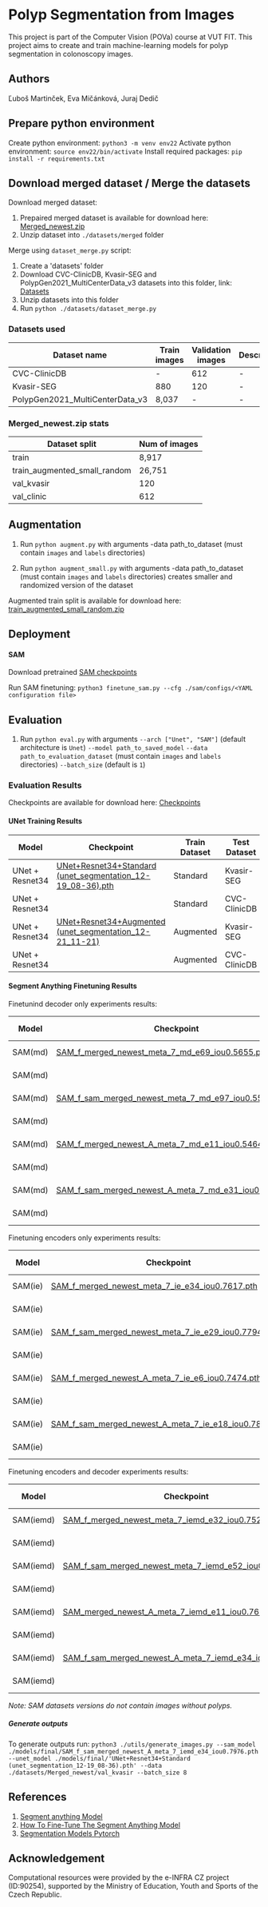 # Polyp Segmentation from Images

This project is part of the Computer Vision (POVa) course at VUT FIT. This project aims to create and train machine-learning models for polyp segmentation in colonoscopy images.

## Authors

Ľuboš Martinček, Eva Mičánková, Juraj Dedič

## Prepare python environment

Create python environment:
`python3 -m venv env22`
Activate python environment:
`source env22/bin/activate`
Install required packages:
`pip install -r requirements.txt`

## Download merged dataset / Merge the datasets

Download merged dataset:

1. Prepaired merged dataset is available for download here: [Merged_newest.zip](https://drive.google.com/file/d/19frkLsWn46HJgc64ti7FWDLZoXbDune5/view?usp=drive_link)
2. Unzip dataset into `./datasets/merged` folder

Merge using `dataset_merge.py` script:

1. Create a 'datasets' folder
2. Download CVC-ClinicDB, Kvasir-SEG and PolypGen2021_MultiCenterData_v3 datasets into this folder, link: [Datasets](https://drive.google.com/drive/folders/1TE8Di181fkII9du4kxLZe7V6_ZjY3o20?usp=drive_link)
3. Unzip datasets into this folder
4. Run `python ./datasets/dataset_merge.py`

### Datasets used

<!-- table -->

| Dataset name                    | Train images | Validation images | Description |
| ------------------------------- | ------------ | ----------------- | ----------- |
| CVC-ClinicDB                    | -            | 612               | -           |
| Kvasir-SEG                      | 880          | 120               | -           |
| PolypGen2021_MultiCenterData_v3 | 8,037        | -                 | -           |

### Merged_newest.zip stats

<!-- table -->

| Dataset split                | Num of images |
| ---------------------------- | ------------- |
| train                        | 8,917         |
| train_augmented_small_random | 26,751        |
| val_kvasir                   | 120           |
| val_clinic                   | 612           |

## Augmentation

1. Run `python augment.py` with arguments
   -data path_to_dataset (must contain `images` and `labels` directories)

2. Run `python augment_small.py` with arguments
   -data path_to_dataset (must contain `images` and `labels` directories) creates smaller and randomized version of the dataset

Augmented train split is available for download here: [train_augmented_small_random.zip](https://drive.google.com/file/d/1q9Q1o15nKnhKeSsZ_K2x6lEJGZm8t6I-/view?usp=drive_link)

## Deployment

#### SAM

Download pretrained [SAM checkpoints](https://github.com/facebookresearch/segment-anything?tab=readme-ov-file#model-checkpoints)

Run SAM finetuning:
`python3 finetune_sam.py --cfg ./sam/configs/<YAML configuration file>`

## Evaluation

1. Run `python eval.py` with arguments
   `--arch ["Unet", "SAM"]` (default architecture is `Unet`)
   `--model path_to_saved_model`
   `--data path_to_evaluation_dataset` (must contain `images` and `labels` directories)
   `--batch_size` (default is `1`)

### Evaluation Results

Checkpoints are available for download here: [Checkpoints](https://drive.google.com/drive/folders/1oSuGKIIHufZv7Mifya1xgN3rmqlcPPwl?usp=drive_link)

#### UNet Training Results

<!-- table -->
<!-- | UNet  |            | Standard      | Kvasir-SEG   | 0.8252 | 0.7461 | 4 epochs    |
| UNet  |            | Standard      | CVC-ClinicDB | 0.7611 | 0.6822 | 4 epochs    |
| UNet  |            | Standard      | Kvasir-SEG   | 0.8264 | 0.7477 | 10 epochs   |
| UNet  |            | Standard      | CVC_ClinicDB | 0.7254 | 0.6498 | 10 epochs   | -->

| Model           | Checkpoint                                                                                                                                          | Train Dataset | Test Dataset | F1     | IoU    | Description |
| --------------- | --------------------------------------------------------------------------------------------------------------------------------------------------- | ------------- | ------------ | ------ | ------ | ----------- |
| UNet + Resnet34 | [UNet+Resnet34+Standard (unet_segmentation_12-19_08-36).pth](https://drive.google.com/file/d/1RRK7I18bC0OcvOCE67Co_LH6KjDrpla7/view?usp=drive_link) | Standard      | Kvasir-SEG   | 0.8564 | 0.7873 | 39 epochs   |
| UNet + Resnet34 |                                                                                                                                                     | Standard      | CVC-ClinicDB | 0.7856 | 0.7134 | 39 epochs   |
| UNet + Resnet34 | [UNet+Resnet34+Augmented (unet_segmentation_12-21_11-21)](https://drive.google.com/file/d/15GFF-NmsA6rHIh4FtqoqRmiuSWnzGOmE/view?usp=drive_link)    | Augmented     | Kvasir-SEG   | 0.8466 | 0.7729 | 41 epochs   |
| UNet + Resnet34 |                                                                                                                                                     | Augmented     | CVC-ClinicDB | 0.8060 | 0.7307 | 41 epochs   |

<!-- non aug
Starting Epoch 41 [2024-12-19 08:26:54]
Training Loss: 0.0985
Validation Loss (Kvasir): 0.1591, IoU: 0.7319 F1: 0.8409
Validation Loss (Clinic): 0.1780, IoU: 0.7084 F1: 0.8221
Epoch 41 took 00:09:32
Model saved to models/unet_segmentation_12-19_08-36.pth

Kvasir
Evaluation Scores:
  Fscore: 0.8564
  Accuracy: 0.0000
  Precision: 0.8674
  Recall: 0.9049
  IoU: 0.7873

Clinic
Evaluation Scores:
  Fscore: 0.7856
  Accuracy: 0.0000
  Precision: 0.8863
  Recall: 0.8035
  IoU: 0.7134

<!-- aug -->
<!-- Starting Epoch 39 [2024-12-21 10:54:35]
Training Loss: 0.1007
Validation Loss (Kvasir): 0.1604, IoU: 0.7304 F1: 0.8395
Validation Loss (Clinic): 0.1761, IoU: 0.7101 F1: 0.8239
Epoch 39 took 00:26:57
Model saved to models/unet_segmentation_12-21_11-21.pth

Kvasir
Evaluation Scores:
  Fscore: 0.8466
  Accuracy: 0.0000
  Precision: 0.8967
  Recall: 0.8627
  IoU: 0.7729

Clinic
Evaluation Scores:
  Fscore: 0.8060
  Accuracy: 0.0000
  Precision: 0.9040
  Recall: 0.8081
  IoU: 0.7307 -->

#### Segment Anything Finetuning Results

Finetunind decoder only experiments results:

<!-- table -->

| Model   | Checkpoint                                                                                                                                     | Train Dataset | Test Dataset | F1     | IoU    | Description |
| ------- | ---------------------------------------------------------------------------------------------------------------------------------------------- | ------------- | ------------ | ------ | ------ | ----------- |
| SAM(md) | [SAM_f_merged_newest_meta_7_md_e69_iou0.5655.pth](https://drive.google.com/file/d/1213oLXWgeDYt9kXu3ZUJxOzcMVpkYVe-/view?usp=drive_link)       | Standard      | Kvasir-SEG   | 0.7422 | 0.6481 | 69 epochs   |
| SAM(md) |                                                                                                                                                | Standard      | CVC-ClinicDB | 0.6869 | 0.6014 |             |
| SAM(md) | [SAM_f_sam_merged_newest_meta_7_md_e97_iou0.5541.pth](https://drive.google.com/file/d/1vLQfT2lj2w02e3GCxVInJUs1Ul_WFs97/view?usp=drive_link)   | Standard SAM  | Kvasir-SEG   | 0.7757 | 0.6896 | 97 epochs   |
| SAM(md) |                                                                                                                                                | Standard SAM  | CVC-ClinicDB | 0.6661 | 0.5859 |             |
| SAM(md) | [SAM_f_merged_newest_A_meta_7_md_e11_iou0.5464.pth](https://drive.google.com/file/d/1nV1gkicSD1Ss0rHZQ_cMK3PwEoN9_lqR/view?usp=drive_link)     | Augmented     | Kvasir-SEG   | 0.7444 | 0.6530 | 11 epochs   |
| SAM(md) |                                                                                                                                                | Augmented     | CVC-ClinicDB | 0.6720 | 0.5896 |             |
| SAM(md) | [SAM_f_sam_merged_newest_A_meta_7_md_e31_iou0.5566.pth](https://drive.google.com/file/d/1jw9TyfcWLbPigz78bqqPJbq7EXuZB2xM/view?usp=drive_link) | Augmented SAM | Kvasir-SEG   | 0.7687 | 0.6851 | 31 epochs   |
| SAM(md) |                                                                                                                                                | Augmented SAM | CVC-ClinicDB | 0.6528 | 0.5766 |             |

Finetuning encoders only experiments results:

<!-- table -->

| Model   | Checkpoint                                                                                                                                     | Train Dataset | Test Dataset | F1     | IoU    | Description |
| ------- | ---------------------------------------------------------------------------------------------------------------------------------------------- | ------------- | ------------ | ------ | ------ | ----------- |
| SAM(ie) | [SAM_f_merged_newest_meta_7_ie_e34_iou0.7617.pth](https://drive.google.com/file/d/1W5aEcjeNHR0tV9KEPIGs7YTiPahtZ1F4/view?usp=drive_link)       | Standard      | Kvasir-SEG   | 0.8787 | 0.8102 | 34 epochs   |
| SAM(ie) |                                                                                                                                                | Standard      | CVC-ClinicDB | 0.8386 | 0.7685 |             |
| SAM(ie) | [SAM_f_sam_merged_newest_meta_7_ie_e29_iou0.7794.pth](https://drive.google.com/file/d/1KIvbLZOZXCnDrjxVhx9OBK0FnxIuF1-O/view?usp=drive_link)   | Standard SAM  | Kvasir-SEG   | 0.8807 | 0.8147 | 29 epochs   |
| SAM(ie) |                                                                                                                                                | Standard SAM  | CVC-ClinicDB | 0.8590 | 0.7896 |             |
| SAM(ie) | [SAM_f_merged_newest_A_meta_7_ie_e6_iou0.7474.pth](https://drive.google.com/file/d/14Y6wAPnX--ou-JArU_2FB7Fk2aB5ld52/view?usp=drive_link)      | Augmented     | Kvasir-SEG   | 0.8597 | 0.7843 | 6 epochs    |
| SAM(ie) |                                                                                                                                                | Augmented     | CVC-ClinicDB | 0.8431 | 0.7650 |             |
| SAM(ie) | [SAM_f_sam_merged_newest_A_meta_7_ie_e18_iou0.7855.pth](https://drive.google.com/file/d/1XUaK04B22O11jl2aqlaJvEVdSM9AQjwJ/view?usp=drive_link) | Augmented SAM | Kvasir-SEG   | 0.8837 | 0.8166 | 18 epochs   |
| SAM(ie) |                                                                                                                                                | Augmented SAM | CVC-ClinicDB | 0.8659 | 0.7975 |             |

Finetuning encoders and decoder experiments results:

<!-- table -->

| Model     | Checkpoint                                                                                                                                       | Train Dataset | Test Dataset | F1     | IoU    | Description |
| --------- | ------------------------------------------------------------------------------------------------------------------------------------------------ | ------------- | ------------ | ------ | ------ | ----------- |
| SAM(iemd) | [SAM_f_merged_newest_meta_7_iemd_e32_iou0.7528.pt](https://drive.google.com/file/d/1aoLrisNZO8-CoK_QRq_jOa2JiP3UBaCc/view?usp=drive_link)        | Standard      | Kvasir-SEG   | 0.8803 | 0.8172 | 32 epochs   |
| SAM(iemd) |                                                                                                                                                  | Standard      | CVC-ClinicDB | 0.8206 | 0.7527 |             |
| SAM(iemd) | [SAM_f_sam_merged_newest_meta_7_iemd_e52_iou0.7848.pth](https://drive.google.com/file/d/1b6_VULKrvRkLOHWvVXCldgIYkWuJGnYt/view?usp=drive_link)   | Standard SAM  | Kvasir-SEG   | 0.8801 | 0.8178 | 52 epochs   |
| SAM(iemd) |                                                                                                                                                  | Standard SAM  | CVC-ClinicDB | 0.8541 | 0.7886 |             |
| SAM(iemd) | [SAM_merged_newest_A_meta_7_iemd_e11_iou0.7632.pth](https://drive.google.com/file/d/1HnMYQobFkQnpMJrbQHTSCGCsQZWtTAb7/view?usp=drive_link)       | Augmented     | Kvasir-SEG   | 0.8846 | 0.8196 | 11 epochs   |
| SAM(iemd) |                                                                                                                                                  | Augmented     | CVC-ClinicDB | 0.8437 | 0.7736 |             |
| SAM(iemd) | [SAM_f_sam_merged_newest_A_meta_7_iemd_e34_iou0.7976.pth](https://drive.google.com/file/d/1E3xzZkFpo8MEHnc5Ta59lhy3zkosa3TL/view?usp=drive_link) | Augmented SAM | Kvasir-SEG   | 0.8831 | 0.8189 | 34 epochs   |
| SAM(iemd) |                                                                                                                                                  | Augmented SAM | CVC-ClinicDB | 0.8714 | 0.8058 |             |

_Note: SAM datasets versions do not contain images without polyps._

##### Generate outputs

To generate outputs run:
`python3 ./utils/generate_images.py --sam_model ./models/final/SAM_f_sam_merged_newest_A_meta_7_iemd_e34_iou0.7976.pth --unet_model ./models/final/'UNet+Resnet34+Standard (unet_segmentation_12-19_08-36).pth' --data ./datasets/Merged_newest/val_kvasir --batch_size 8`

## References

1. [Segment anything Model](https://github.com/facebookresearch/segment-anything?tab=readme-ov-file#segment-anything)
2. [How To Fine-Tune The Segment Anything Model](https://encord.com/blog/learn-how-to-fine-tune-the-segment-anything-model-sam/)
3. [Segmentation Models Pytorch](https://github.com/qubvel-org/segmentation_models.pytorch)

## Acknowledgement

Computational resources were provided by the e-INFRA CZ project (ID:90254),
supported by the Ministry of Education, Youth and Sports of the Czech Republic.
